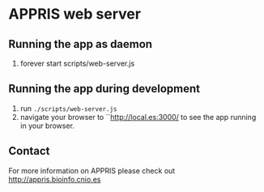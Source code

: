 # APPRIS web server

## Running the app as daemon

1. forever start scripts/web-server.js

## Running the app during development

1. run `./scripts/web-server.js`
2. navigate your browser to ``http://local.es:3000/ to see the app running in your browser.

## Contact
For more information on APPRIS please check out http://appris.bioinfo.cnio.es

